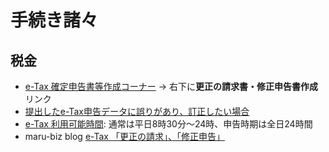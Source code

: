 # 手続き諸々

## 税金

 - [e-Tax 確定申告書等作成コーナー](http://www.e-tax.nta.go.jp/kojin.html) → 右下に**更正の請求書・修正申告書作成**リンク
 - [提出したe-Tax申告データに誤りがあり、訂正したい場合](http://www.e-tax.nta.go.jp/toiawase/qa/yokuaru05/02.htm)
 - [e-Tax 利用可能時間](http://www.e-tax.nta.go.jp/info_center/index.htm): 通常は平日8時30分～24時、申告時期は全日24時間
 - maru-biz blog [e-Tax 「更正の請求」、「修正申告」](http://www.maru-biz.jp/archives/denta/e-tax-%e3%80%8c%e6%9b%b4%e7%94%9f%e3%81%ae%e8%ab%8b%e6%b1%82%e3%80%8d%e3%80%81%e3%80%8c%e4%bf%ae%e6%ad%a3%e7%94%b3%e5%91%8a%e3%80%8d "Permanent Link to e-Tax 「更正の請求」、「修正申告」")
<!--stackedit_data:
eyJoaXN0b3J5IjpbLTg0NTY3ODc3NSwtMTQ2NDgyNzE2MCwtMT
c3MDUxMjg1OCwxMDM5MDAyNDcyXX0=
-->